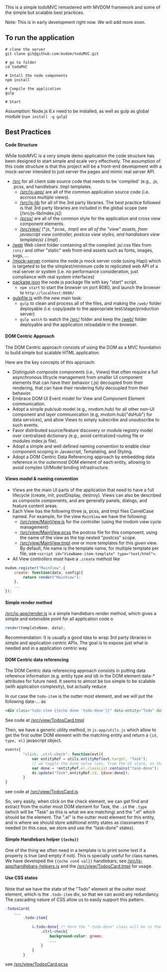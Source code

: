 This is a simple todoMVC remastered with MVDOM framework and some of the simple but scalable best practices. 

Note: This is in early development right now. We will add more soon. 


## To run the application

```
# clone the server
git clone git@github.com:mvdom/todoMVC.git

# go to folder
cd todoMVC

# Intall the node components
npm install

# Compile the application
gulp

# Start 
```

Assumption: Node.js 6.x need to be installed, as well as gulp as global module (`npm install -g gulp`) 

## Best Practices

#### Code Structure 

While todoMVC is a very simple demo application the code structure has been designed to start simple and scale very effectively. The assumption of this code structure is that this project will be a front-end development with a mock-server intended to just server the pages and mimic real server API.

- [/src](/src) for all client side source code that needs to be 'compiled' (e.g., .js, .pcss, and handlebars .tmpl templates.
    + [/src/js-app/](/src/js-app/) are all of the common application source code (i.e. accross multiple views). 
    + [/src/js-lib](/src/js-lib) for all of the 3rd party libraries. The best practice followed is that 3rd party libraries are included in the global scope (see [/src/js-lib/index.js])
    + [/pcss/](/pcss/) are all of the common style for the application and cross view component elements.
    + [/src/view/](/src/view) (*.js, *.pcss, *.tmpl) are all of the "view" assets, from javascript view controller, postcss view styles, and handlebars view template(s) (*.tmpl) .
- [/web](/web) Web client folder containing all the compiled .js/.css files from `/src/` and other "static" web front-end assets such as fonts, images, svgs, ...
- [/mock-server](/mock-server)  contains the node.js mock server code (using Hapi) which is targeted to be the simplest/minimum code to replicated web API of a real server or system (i.e. no performance consideration, just compliance with real system interfaces)
- [package.json](package.json) the node js package file with key "start" script. 
    + `npm start` to start the browser on port 8080, and launch the browser to `http://localhost:8080/`
- [gulpfile.js](gulpfile.js) with the new main task:
    - `gulp` to clean and process all of the files, and making the `/web/` folder deployable (i.e. copy/paste to the appropriate test/stage/production server)
    - `gulp watch` to watch the [/src/](/src/) folder and keep the [/web/](/web/) folder deployable and the application reloadable in the browser. 


#### DOM Centric Approach

The DOM Centric approach consists of using the DOM as a MVC foundation to build simple but scalable HTML application. 

Here are the key concepts of this approach:

- Distinguish composite components (i.e., Views) that often require a full asynchronous lifcycle management from smaller UI component elements that can have their behavior (.js) decoupled from their rendering, that can have their rendering fully decoupled from their behavior. 
- Embrace DOM UI Event model for View and Component Element communication.
- Adopt a simple pub/sub model (e.g., mvdom.hub) for all other non-UI component and layer communication (e.g, mvdom.hub("dsHub") for data services), and allow Views to simply subscribe and unsubscribe to such events. 
- Favor distributed source/feature discovery or module registry model over centralized dictionary (e.g., avoid centralized routing file or modules index.js file). 
- Adopt a simple and well defined naming convention to enable clear component scoping in Javascript, Templating, and Styling. 
- Adopt a DOM Centric Data Referencing approach by embedding data reference in the outermost DOM element of each entity, allowing to avoid complex UI/Model binding infrastructure. 


#### Views model & naming convention

- Views are the main UI parts of the application that need to have a full lifecycle (create, init, postDisplay, destroy). Views can also be described as composite components, and are generally panels, dialogs, and feature content areas.  
- Each View has the following three js, pcss, and tmpl files CamelCase named. For example, for the view `MainView` we have the following:
    + [/src/view/MainView.js](/src/view/ViewName.js) for the controller (using the mvdom view cycle management)
    + [/src/view/MainView.pcss](/src/view/MainView.pcss) the postcss file for this compnoent, using the name of the view as the top nested "postcss" scope. 
    + [/src/view/MainView.tmpl](/src/view/MainView.tmpl) one or more templates for this given view. By default, file name is the template name, for multiple template per file, use  `<script id="ViewName-item-template" type="text/html">`. 
- All View controllers must have a `.create` method like 

```js
mvdom.register("MainView",{
    create: function(data, config){
        return render("MainView");
    },
    ...
});
```


#### Simple render method

[/src/js-app/render.js](/src/js-app/render.js) is a simple handlebars render method, which gives a simple and extensible point for all application code o 

```js
render(templateName, data);
```

Recommendation: It is usually a good idea to wrap 3rd party libraries in simple and application centric APIs. The goal is to expose just what is needed and in a application centric way. 

#### DOM Centric data referencing 

The DOM Centric data referencing approach consists in putting data reference information (e.g. entity type and id) in the DOM element data-* attributes for future need. It seems to almost be too simple to be scalable (with application complexity), but actually reduce 

In our case the `todo-item` is the outter most element, and we will put the following data-... as

```html
<div class="todo-item {{echo done 'todo-done'}}" data-entity="Todo" data-entity-id="{{id}}">
```
See code at [/src/view/TodosCard.tmpl](/src/view/TodosCard.tmpl)

Then, we have a generic utility method, in `js-app/utils.js` which allow to get the first outter DOM element with the matching entity and return a `{id, type, el}` javascript object. 

```js
events{
        "click; .ctrl-check": function(evt){
            var entityRef = utils.entityRef(evt.target, "Task");
            // we toggle the done value (yes, from the UI state, as this is what the user intent)
            var done = !entityRef.el.classList.contains("task-done");
            ds.update("Task",entityRef.id, {done:done});            
        }
}
```
see code at [/src/view/TodosCard.js](/src/view/TodosCard.js)

So, very easily, when click on the check element, we can get find and extract from the outter most DOM element for Task, the `.id` the `.type` (which will be "Task" as this is what we are matching) and the ".el" which should be the element. The ".el" is the outter most element for this entity, and is where we should store additional entity states as classnames if needed (in this case, we store and use the "task-done" states). 

#### Simple Handlebars helper `{{echo}}`

One of the thing we often need in a template is to print some text if a property is true (and empty if not). This is specially useful for class names. We have developed the ```{{echo cond val}}``` handlebars, see [/src/js-app/handlebars-helpers.js](/src/js-app/handlebars-helpers.js) and the [/src/view/TodosCard.tmpl](/src/view/TodosCard.tmpl) for usage. 

#### Use CSS states

Note that we have the state of the "Todo" element at the outter most element, which is the `.todo-item` div, so that we can avoid any redundancy. The cascading nature of CSS allow us to easily support this pattern. 

```css
.TodosCard{
    ...
        .todo-item{

            &.todo-done{ /* here the ".todo-done" class will be in the Todo outermost DOM element */
                .ctrl-check{
                    background-color: green;
                    ...
                }
            }
        }
```

see [/src/view/TodosCard.pcss](/src/view/TodosCard.pcss)

